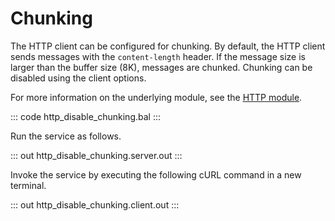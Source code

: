# Chunking

The HTTP client can be configured for chunking. By default, the HTTP client sends messages with the `content-length` header. If the message size is larger than the buffer size (8K), messages are chunked. Chunking can be disabled using the client options.

For more information on the underlying module, see the [HTTP module](https://lib.ballerina.io/ballerina/http/latest/).

::: code http_disable_chunking.bal :::

Run the service as follows.

::: out http_disable_chunking.server.out :::

Invoke the service by executing the following cURL command in a new terminal.

::: out http_disable_chunking.client.out :::

